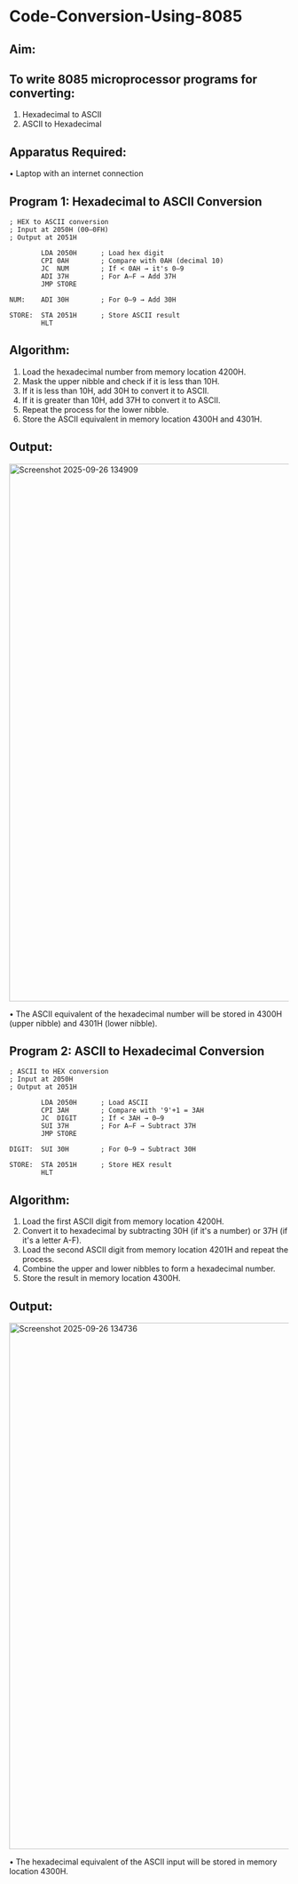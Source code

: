 # Code-Conversion-Using-8085
## Aim:
## To write 8085 microprocessor programs for converting:
1.	Hexadecimal to ASCII
2.	ASCII to Hexadecimal
## Apparatus Required:
•	Laptop with an internet connection
## Program 1: Hexadecimal to ASCII Conversion
```
; HEX to ASCII conversion
; Input at 2050H (00–0FH)
; Output at 2051H

        LDA 2050H      ; Load hex digit
        CPI 0AH        ; Compare with 0AH (decimal 10)
        JC  NUM        ; If < 0AH → it's 0–9
        ADI 37H        ; For A–F → Add 37H
        JMP STORE

NUM:    ADI 30H        ; For 0–9 → Add 30H

STORE:  STA 2051H      ; Store ASCII result
        HLT
```
## Algorithm:
1.	Load the hexadecimal number from memory location 4200H.
2.	Mask the upper nibble and check if it is less than 10H.
3.	If it is less than 10H, add 30H to convert it to ASCII.
4.	If it is greater than 10H, add 37H to convert it to ASCII.
5.	Repeat the process for the lower nibble.
6.	Store the ASCII equivalent in memory location 4300H and 4301H.
## Output:
<img width="1916" height="967" alt="Screenshot 2025-09-26 134909" src="https://github.com/user-attachments/assets/c26bbd0d-ed87-47db-8135-52e90ffc441f" />

•	The ASCII equivalent of the hexadecimal number will be stored in 4300H (upper nibble) and 4301H (lower nibble).

## Program 2: ASCII to Hexadecimal Conversion
```
; ASCII to HEX conversion
; Input at 2050H
; Output at 2051H

        LDA 2050H      ; Load ASCII
        CPI 3AH        ; Compare with '9'+1 = 3AH
        JC  DIGIT      ; If < 3AH → 0–9
        SUI 37H        ; For A–F → Subtract 37H
        JMP STORE

DIGIT:  SUI 30H        ; For 0–9 → Subtract 30H

STORE:  STA 2051H      ; Store HEX result
        HLT
```
## Algorithm:
1.	Load the first ASCII digit from memory location 4200H.
2.	Convert it to hexadecimal by subtracting 30H (if it's a number) or 37H (if it's a letter A-F).
3.	Load the second ASCII digit from memory location 4201H and repeat the process.
4.	Combine the upper and lower nibbles to form a hexadecimal number.
5.	Store the result in memory location 4300H.
## Output:
<img width="1901" height="947" alt="Screenshot 2025-09-26 134736" src="https://github.com/user-attachments/assets/648159a1-7974-41bd-879b-27e5ede4afd3" />

•	The hexadecimal equivalent of the ASCII input will be stored in memory location 4300H.
